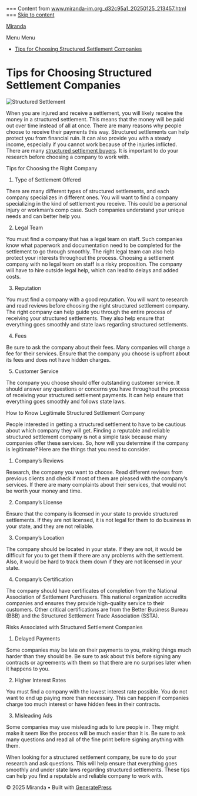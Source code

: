 === Content from www.miranda-im.org_d32c95a1_20250125_213457.html ===
 [Skip to content](#content "Skip to content")

 [Miranda](https://www.miranda-im.org/)

  Menu   Menu

* [Tips for Choosing Structured Settlement Companies](https://www.miranda-im.org/)
# Tips for Choosing Structured Settlement Companies

![Structured Settlement](https://www.miranda-im.org/wp-content/uploads/2022/05/structured-settlement.jpg)

When you are injured and receive a settlement, you will likely receive the money in a structured settlement. This means that the money will be paid out over time instead of all at once. There are many reasons why people choose to receive their payments this way. Structured settlements can help protect you from financial ruin. It can also provide you with a steady income, especially if you cannot work because of the injuries inflicted. There are many [structured settlement buyers](https://www.cashinyourannuity.com/structured-settlements/buyers/). It is important to do your research before choosing a company to work with.

Tips for Choosing the Right Company

1) Type of Settlement Offered

There are many different types of structured settlements, and each company specializes in different ones. You will want to find a company specializing in the kind of settlement you receive. This could be a personal injury or workman’s comp case. Such companies understand your unique needs and can better help you.

2) Legal Team

You must find a company that has a legal team on staff. Such companies know what paperwork and documentation need to be completed for the settlement to go through smoothly. The right legal team can also help protect your interests throughout the process. Choosing a settlement company with no legal team on staff is a risky proposition. The company will have to hire outside legal help, which can lead to delays and added costs.

3) Reputation

You must find a company with a good reputation. You will want to research and read reviews before choosing the right structured settlement company. The right company can help guide you through the entire process of receiving your structured settlements. They also help ensure that everything goes smoothly and state laws regarding structured settlements.

4) Fees

Be sure to ask the company about their fees. Many companies will charge a fee for their services. Ensure that the company you choose is upfront about its fees and does not have hidden charges.

5) Customer Service

The company you choose should offer outstanding customer service. It should answer any questions or concerns you have throughout the process of receiving your structured settlement payments. It can help ensure that everything goes smoothly and follows state laws.

How to Know Legitimate Structured Settlement Company

People interested in getting a structured settlement to have to be cautious about which company they will get. Finding a reputable and reliable structured settlement company is not a simple task because many companies offer these services. So, how will you determine if the company is legitimate? Here are the things that you need to consider.

1) Company’s Reviews

Research, the company you want to choose. Read different reviews from previous clients and check if most of them are pleased with the company’s services. If there are many complaints about their services, that would not be worth your money and time.

2) Company’s License

Ensure that the company is licensed in your state to provide structured settlements. If they are not licensed, it is not legal for them to do business in your state, and they are not reliable.

3) Company’s Location

The company should be located in your state. If they are not, it would be difficult for you to get them if there are any problems with the settlement. Also, it would be hard to track them down if they are not licensed in your state.

4) Company’s Certification

The company should have certificates of completion from the National Association of Settlement Purchasers. This national organization accredits companies and ensures they provide high-quality service to their customers. Other critical certifications are from the Better Business Bureau (BBB) and the Structured Settlement Trade Association (SSTA).

Risks Associated with Structured Settlement Companies

1. Delayed Payments

Some companies may be late on their payments to you, making things much harder than they should be. Be sure to ask about this before signing any contracts or agreements with them so that there are no surprises later when it happens to you.

2. Higher Interest Rates

You must find a company with the lowest interest rate possible. You do not want to end up paying more than necessary. This can happen if companies charge too much interest or have hidden fees in their contracts.

3. Misleading Ads

Some companies may use misleading ads to lure people in. They might make it seem like the process will be much easier than it is. Be sure to ask many questions and read all of the fine print before signing anything with them.

When looking for a structured settlement company, be sure to do your research and ask questions. This will help ensure that everything goes smoothly and under state laws regarding structured settlements. These tips can help you find a reputable and reliable company to work with.

 © 2025 Miranda • Built with [GeneratePress](https://generatepress.com)
